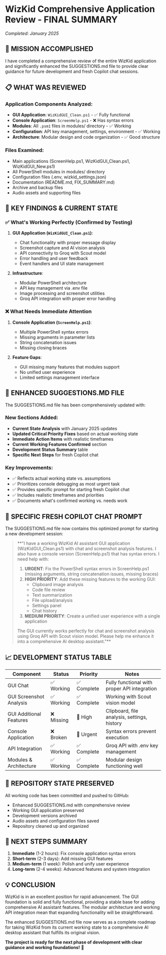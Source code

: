 # WizKid Comprehensive Application Review - FINAL SUMMARY
*Completed: January 2025*

## 🎯 **MISSION ACCOMPLISHED**

I have completed a comprehensive review of the entire WizKid application and significantly enhanced the SUGGESTIONS.md file to provide clear guidance for future development and fresh Copilot chat sessions.

## 📋 **WHAT WAS REVIEWED**

### Application Components Analyzed:
- **GUI Application**: `WizKidGUI_Clean.ps1` - ✅ Fully functional
- **Console Application**: `ScreenHelp.ps1` - ❌ Has syntax errors  
- **Modules**: All `.psm1` files in modules/ directory - ✅ Working
- **Configuration**: API key management, settings, environment - ✅ Working
- **Architecture**: Modular design and code organization - ✅ Good structure

### Files Examined:
- Main applications (ScreenHelp.ps1, WizKidGUI_Clean.ps1, WizKidGUI_New.ps1)
- All PowerShell modules in modules/ directory
- Configuration files (.env, wizkid_settings.json)
- Documentation (README.md, FIX_SUMMARY.md)
- Archive and backup files
- Audio assets and supporting files

## 🚀 **KEY FINDINGS & CURRENT STATE**

### ✅ **What's Working Perfectly** (Confirmed by Testing)
1. **GUI Application (`WizKidGUI_Clean.ps1`)**:
   - Chat functionality with proper message display
   - Screenshot capture and AI vision analysis  
   - API connectivity to Groq with Scout model
   - Error handling and user feedback
   - Event handlers and UI state management

2. **Infrastructure**:
   - Modular PowerShell architecture
   - API key management via .env file
   - Image processing and screenshot utilities
   - Groq API integration with proper error handling

### ❌ **What Needs Immediate Attention**
1. **Console Application (`ScreenHelp.ps1`)**:
   - Multiple PowerShell syntax errors
   - Missing arguments in parameter lists
   - String concatenation issues
   - Missing closing braces

2. **Feature Gaps**:
   - GUI missing many features that modules support
   - No unified user experience
   - Limited settings management interface

## 📖 **ENHANCED SUGGESTIONS.MD FILE**

The SUGGESTIONS.md file has been comprehensively updated with:

### New Sections Added:
- **Current State Analysis** with January 2025 updates
- **Updated Critical Priority Fixes** based on actual working state
- **Immediate Action Items** with realistic timeframes
- **Current Working Features Confirmed** section
- **Development Status Summary** table
- **Specific Next Steps** for fresh Copilot chat

### Key Improvements:
- ✅ Reflects actual working state vs. assumptions
- ✅ Prioritizes console debugging as most urgent task
- ✅ Provides specific prompt for starting fresh Copilot chat
- ✅ Includes realistic timeframes and priorities
- ✅ Documents what's confirmed working vs. needs work

## 🎯 **SPECIFIC FRESH COPILOT CHAT PROMPT**

The SUGGESTIONS.md file now contains this optimized prompt for starting a new development session:

> **"I have a working WizKid AI assistant GUI application (WizKidGUI_Clean.ps1) with chat and screenshot analysis features. I also have a console version (ScreenHelp.ps1) that has syntax errors. I need help with:
> 
> 1. **URGENT**: Fix the PowerShell syntax errors in ScreenHelp.ps1 (missing arguments, string concatenation issues, missing braces)
> 2. **HIGH PRIORITY**: Add these missing features to the working GUI:
>    - Clipboard image analysis
>    - Code file review
>    - Text summarization  
>    - File upload/analysis
>    - Settings panel
>    - Chat history
> 3. **MEDIUM PRIORITY**: Create a unified user experience with a single application
> 
> The GUI currently works perfectly for chat and screenshot analysis using Groq API with Scout vision model. Please help me enhance it into a comprehensive AI desktop assistant."**

## 📈 **DEVELOPMENT STATUS TABLE**

| Component | Status | Priority | Notes |
|-----------|--------|----------|-------|
| GUI Chat | ✅ Working | ✅ Complete | Fully functional with proper API integration |
| GUI Screenshot Analysis | ✅ Working | ✅ Complete | Working with Scout vision model |
| GUI Additional Features | ❌ Missing | 🔴 High | Clipboard, file analysis, settings, history |
| Console Application | ❌ Broken | 🔴 Urgent | Syntax errors prevent execution |
| API Integration | ✅ Working | ✅ Complete | Groq API with .env key management |
| Modules & Architecture | ✅ Working | ✅ Complete | Modular design functioning well |

## 🎉 **REPOSITORY STATE PRESERVED**

All working code has been committed and pushed to GitHub:
- Enhanced SUGGESTIONS.md with comprehensive review
- Working GUI application preserved
- Development versions archived
- Audio assets and configuration files saved
- Repository cleaned up and organized

## 🚀 **NEXT STEPS SUMMARY**

1. **Immediate** (1-2 hours): Fix console application syntax errors
2. **Short-term** (2-3 days): Add missing GUI features 
3. **Medium-term** (1 week): Polish and unify user experience
4. **Long-term** (2-4 weeks): Advanced features and system integration

## 💡 **CONCLUSION**

WizKid is in an excellent position for rapid advancement. The GUI foundation is solid and fully functional, providing a stable base for adding comprehensive AI assistant features. The modular architecture and working API integration mean that expanding functionality will be straightforward.

The enhanced SUGGESTIONS.md file now serves as a complete roadmap for taking WizKid from its current working state to a comprehensive AI desktop assistant that fulfills its original vision.

**The project is ready for the next phase of development with clear guidance and working foundations!** 🎯
